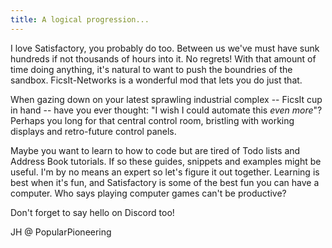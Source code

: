 ```yaml
---
title: A logical progression...
---
```


I love Satisfactory, you probably do too. Between us we've must have sunk hundreds if not thousands of hours into it. No regrets! With that amount of time doing anything, it's natural to want to push the boundries of the sandbox. FicsIt-Networks is a wonderful mod that lets you do just that. 

When gazing down on your latest sprawling industrial complex -- FicsIt cup in hand -- have you ever thought: "I wish I could automate this *even more*"? Perhaps you long for that central control room, bristling with working displays and retro-future control panels.

Maybe you want to learn to how to code but are tired of Todo lists and Address Book tutorials. If so these guides, snippets and examples might be useful. I'm by no means an expert so let's figure it out together. Learning is best when it's fun, and Satisfactory is some of the best fun you can have a computer. Who says playing computer games can't be productive? 

Don't forget to say hello on Discord too! 

JH @ PopularPioneering
